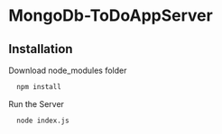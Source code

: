 # MongoDb-ToDoAppServer
## Installation

Download node_modules folder

```bash
  npm install
```
Run the Server
```bash
  node index.js
```
